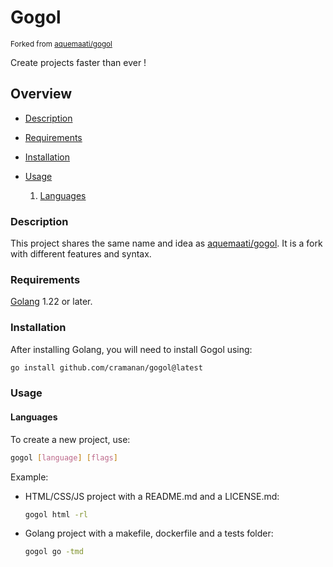 # Gogol

<sub>Forked from [aquemaati/gogol](https://github.com/aquemaati/gogol)</sub>

Create projects faster than ever !

## Overview

-   [Description](#description)

-   [Requirements](#requirements)

-   [Installation](#installation)

-   [Usage](#usage)

    1. [Languages](#languages)

### Description

This project shares the same name and idea as [aquemaati/gogol](https://github.com/aquemaati/gogol). It is a fork with different features and syntax.

### Requirements

[Golang](https://go.dev/) 1.22 or later.

### Installation

After installing Golang, you will need to install Gogol using:

```sh
go install github.com/cramanan/gogol@latest
```

### Usage

#### Languages

To create a new project, use:

```sh
gogol [language] [flags]
```

Example:

-   HTML/CSS/JS project with a README.md and a LICENSE.md:

    ```sh
    gogol html -rl
    ```

-   Golang project with a makefile, dockerfile and a tests folder:

    ```sh
    gogol go -tmd
    ```
